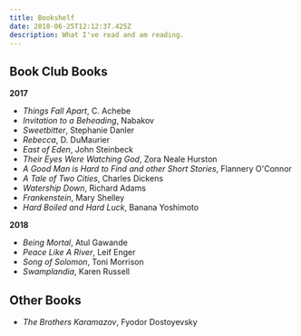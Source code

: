 ```yaml
---
title: Bookshelf
date: 2018-06-25T12:12:37.425Z
description: What I've read and am reading.
---
```

## Book Club Books

**2017**

* _Things Fall Apart_, C. Achebe
* _Invitation to a Beheading_, Nabakov
* _Sweetbitter_, Stephanie Danler
* _Rebecca_, D. DuMaurier
* _East of Eden_, John Steinbeck
* _Their Eyes Were Watching God_, Zora Neale Hurston
* _A Good Man is Hard to Find and other Short Stories_, Flannery O'Connor
* _A Tale of Two Cities_, Charles Dickens
* _Watership Down_, Richard Adams
* _Frankenstein_, Mary Shelley
* _Hard Boiled and Hard Luck_, Banana Yoshimoto

**2018**

* _Being Mortal_, Atul Gawande
* _Peace Like A River_, Leif Enger
* _Song of Solomon_, Toni Morrison
* _Swamplandia_, Karen Russell

## Other Books

* _The Brothers Karamazov_, Fyodor Dostoyevsky
